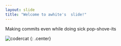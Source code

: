 ```yaml
---
layout: slide
title: "Welcome to awhite's  slide!"
---
```


Making commits even while doing sick pop-shove-its

![codercat](https://octodex.github.com/images/codercat.jpg)
{: .center}
